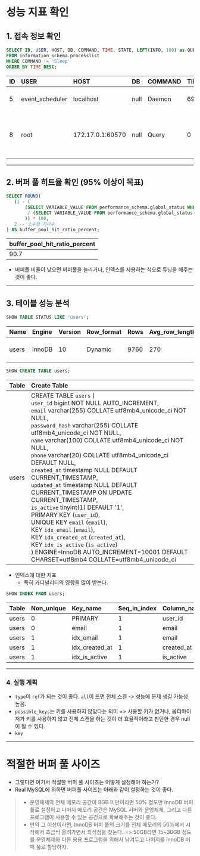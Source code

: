 # 성능 지표 확인

## 1. 접속 정보 확인

```sql
SELECT ID, USER, HOST, DB, COMMAND, TIME, STATE, LEFT(INFO, 100) as QUERY_SNIPPET 
FROM information_schema.processlist
WHERE COMMAND != 'Sleep'
ORDER BY TIME DESC;
```

| ID | USER            | HOST             | DB | COMMAND | TIME | STATE                  | QUERY_SNIPPET                                                                                       |
| :--- |:----------------|:-----------------| :--- |:--------|:-----|:-----------------------|:----------------------------------------------------------------------------------------------------|
| 5 | event_scheduler | localhost        | null | Daemon  | 693  | Waiting on empty queue | null                                                                                                |
| 8 | root            | 172.17.0.1:60570 | null | Query   | 0    | executing              | /* ApplicationName=DataGrip 2025.1.3 */ SELECT ID, USER, HOST, DB, COMMAND, TIME, STATE, LEFT(INFO, |

---

## 2. 버퍼 풀 히트율 확인 (95% 이상이 목표)

```sql
SELECT ROUND(
   (1 - (
       (SELECT VARIABLE_VALUE FROM performance_schema.global_status WHERE VARIABLE_NAME = 'Innodb_buffer_pool_reads') -- 버퍼풀에 데이터가 없어 디스크에서 직접 읽은 수
        / (SELECT VARIABLE_VALUE FROM performance_schema.global_status WHERE VARIABLE_NAME = 'Innodb_buffer_pool_read_requests') -- 전체 요청 수 (디스크 + 버퍼풀)
       )) * 100, 
   2 -- 소수점 자리수
) AS buffer_pool_hit_ratio_percent;
```
| buffer_pool_hit_ratio_percent |
|:------------------------------|
| 90.7                          |

- 버퍼풀 비율이 낮으면 버퍼풀을 늘리거나, 인덱스를 사용하는 식으로 튜닝을 해주는 것이 좋다.

----

## 3. 테이블 성능 분석

```sql
SHOW TABLE STATUS LIKE 'users';
```

| Name | Engine | Version | Row_format | Rows | Avg_row_length | Data_length | Max_data_length | Index_length | Data_free | Auto_increment | Create_time | Update_time | Check_time | Collation | Checksum | Create_options | Comment |
| :--- | :--- | :--- | :--- | :--- | :--- | :--- | :--- | :--- | :--- | :--- | :--- | :--- | :--- | :--- | :--- | :--- | :--- |
| users | InnoDB | 10 | Dynamic | 9760 | 270 | 2637824 | 0 | 1425408 | 0 | 10000 | 2025-09-01 11:28:01 | null | null | utf8mb4_unicode_ci | null |  |  |


```sql
SHOW CREATE TABLE users;
```

| Table | Create Table |
| :--- | :--- |
| users | CREATE TABLE `users` (<br/>  `user_id` bigint NOT NULL AUTO_INCREMENT,<br/>  `email` varchar(255) COLLATE utf8mb4_unicode_ci NOT NULL,<br/>  `password_hash` varchar(255) COLLATE utf8mb4_unicode_ci NOT NULL,<br/>  `name` varchar(100) COLLATE utf8mb4_unicode_ci NOT NULL,<br/>  `phone` varchar(20) COLLATE utf8mb4_unicode_ci DEFAULT NULL,<br/>  `created_at` timestamp NULL DEFAULT CURRENT_TIMESTAMP,<br/>  `updated_at` timestamp NULL DEFAULT CURRENT_TIMESTAMP ON UPDATE CURRENT_TIMESTAMP,<br/>  `is_active` tinyint(1) DEFAULT '1',<br/>  PRIMARY KEY (`user_id`),<br/>  UNIQUE KEY `email` (`email`),<br/>  KEY `idx_email` (`email`),<br/>  KEY `idx_created_at` (`created_at`),<br/>  KEY `idx_is_active` (`is_active`)<br/>) ENGINE=InnoDB AUTO_INCREMENT=10001 DEFAULT CHARSET=utf8mb4 COLLATE=utf8mb4_unicode_ci |

- 인덱스에 대한 지표
  - 특히 카디널리티의 영향을 많이 받는다.

```sql
SHOW INDEX FROM users;
```

| Table | Non_unique | Key_name       | Seq_in_index | Column_name | Collation | Cardinality | Sub_part | Packed | Null | Index_type | Comment | Index_comment | Visible | Expression |
|:------| :--- |:---------------| :--- |:------------| :--- |:------------| :--- | :--- |:-----| :--- | :--- | :--- | :--- | :--- |
| users | 0 | PRIMARY        | 1 | user_id     | A | 9760        | null | null |      | BTREE |  |  | YES | null |
| users | 0 | email          | 1 | email       | A | 9760        | null | null |      | BTREE |  |  | YES | null |
| users | 1 | idx_email      | 1 | email       | A | 9760        | null | null |      | BTREE |  |  | YES | null |
| users | 1 | idx_created_at | 1 | created_at  | A | 11          | null | null | YES  | BTREE |  |  | YES | null |
| users | 1 | idx_is_active  | 1 | is_active   | A | 2           | null | null | YES  | BTREE |  |  | YES | null |

---

### 4. 실행 계획

- `type`이 `ref`가 되는 것이 좋다. `all`이 뜨면 전체 스캔 -> 성능에 문제 생길 가능성 높음.
- `possible_keys`는 키를 사용하지 않았다는 의미 => 사용할 키가 없거나, 옵티마이저가 키를 사용하지 않고 전체 스캔을 하는 것이 더 효율적이라고 판단한 경우 null이 될 수 있다.
- `key`

---

# 적절한 버퍼 풀 사이즈

- 그렇다면 여기서 적절한 버퍼 풀 사이즈는 어떻게 설정해야 하는가?
- Real MySQL에 의하면 버퍼풀 사이즈는 아래와 같이 설정하는 것이 좋다.

> - 운영체제의 전체 메모리 공간이 8GB 미만이라면 50% 정도만 InnoDB 버퍼 풀로 설정하고 나머지 메모리 공간은 MySQL 서버와 운영체제, 그리고 다른 프로그램이 사용할 수 있는 공간으로 확보해주는 것이 좋다.
> - 만약 그 이상이라면, InnoDB 버퍼 풀의 크기를 전체 메모리의 50%에서 시작해서 조금씩 올려가면서 최적점을 찾는다. => 50GB라면 15~30GB 정도를 운영체제와 다른 용용 프로그램을 위해서 남겨두고 나머지를 InnoDB 버퍼 풀로 할당하자.

